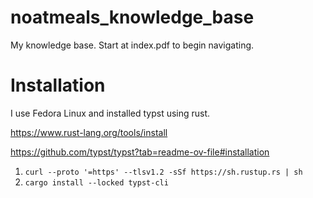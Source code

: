 # noatmeals_knowledge_base

My knowledge base. Start at index.pdf to begin navigating. 

# Installation

I use Fedora Linux and installed typst using rust.


https://www.rust-lang.org/tools/install

https://github.com/typst/typst?tab=readme-ov-file#installation
1. `curl --proto '=https' --tlsv1.2 -sSf https://sh.rustup.rs | sh`
2. `cargo install --locked typst-cli`
